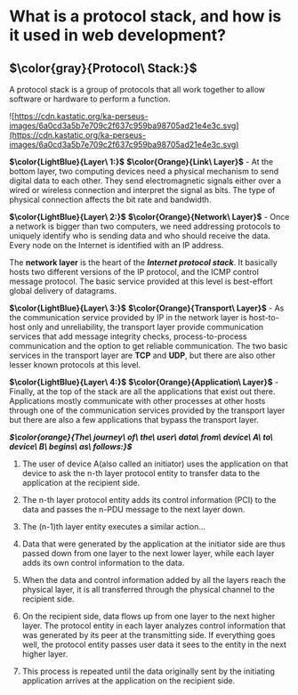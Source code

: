 # What is a protocol stack, and how is it used in web development?

## $\color{gray}{Protocol\ Stack:}$

A protocol stack is a group of protocols that all work together to allow software or hardware to perform a function.

![https://cdn.kastatic.org/ka-perseus-images/6a0cd3a5b7e709c2f637c959ba98705ad21e4e3c.svg](https://cdn.kastatic.org/ka-perseus-images/6a0cd3a5b7e709c2f637c959ba98705ad21e4e3c.svg)

**$\color{LightBlue}{Layer\ 1:}$** **$\color{Orange}{Link\ Layer}$** - At the bottom layer, two computing devices need a physical mechanism to send digital data to each other. They send electromagnetic signals either over a wired or wireless connection and interpret the signal as bits. The type of physical connection affects the bit rate and bandwidth.

**$\color{LightBlue}{Layer\ 2:}$** **$\color{Orange}{Network\ Layer}$** - Once a network is bigger than two computers, we need addressing protocols to uniquely identify who is sending data and who should receive the data. Every node on the Internet is identified with an IP address.

The **network layer** is the heart of the **_Internet protocol stack_**. It basically hosts two different versions of the IP protocol, and the ICMP control message protocol. The basic service provided at this level is best-effort global delivery of datagrams.

**$\color{LightBlue}{Layer\ 3:}$** **$\color{Orange}{Transport\ Layer}$** - As the communication service provided by IP in the network layer is host-to-host only and unreliability, the transport layer provide communication services that add message integrity checks, process-to-process communication and the option to get reliable communication. The two basic services in the transport layer are **TCP** and **UDP**, but there are also other lesser known protocols at this level.

**$\color{LightBlue}{Layer\ 4:}$** **$\color{Orange}{Application\ Layer}$** - Finally, at the top of the stack are all the applications that exist out there. Applications mostly communicate with other processes at other hosts through one of the communication services provided by the transport layer but there are also a few applications that bypass the transport layer.

**_$\color{orange}{The\ journey\ of\ the\ user\ data\ from\ device\ A\ to\ device\ B\ begins\ as\ follows:}$_**

1. The user of device A(also called an initiator) uses the application on that device to ask the n-th layer protocol entity to transfer data to the application at the recipient side.

2. The n-th layer protocol entity adds its control information (PCI) to the data and passes the n-PDU message to the next layer down.

3. The (n-1)th layer entity executes a similar action…

4. Data that were generated by the application at the initiator side are thus passed down from one layer to the next lower layer, while each layer adds its own control information to the data.

5. When the data and control information added by all the layers reach the physical layer, it is all transferred through the physical channel to the recipient side.

6. On the recipient side, data flows up from one layer to the next higher layer. The protocol entity in each layer analyzes control information that was generated by its peer at the transmitting side. If everything goes well, the protocol entity passes user data it sees to the entity in the next higher layer.

7. This process is repeated until the data originally sent by the initiating application arrives at the application on the recipient side.
